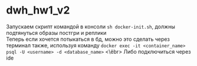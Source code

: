 # dwh_hw1_v2
Запускаем скрипт командой в консоли `sh docker-init.sh`, должны подтянуться образы постгри и реплики<br>
Теперь если хочется потыкаться в бд, можно это сделать через терминал также, используя команду `docker exec -it <container_name> psql -U <username> -d <database_name>` <\ёbr>
Либо подключиться через ide

